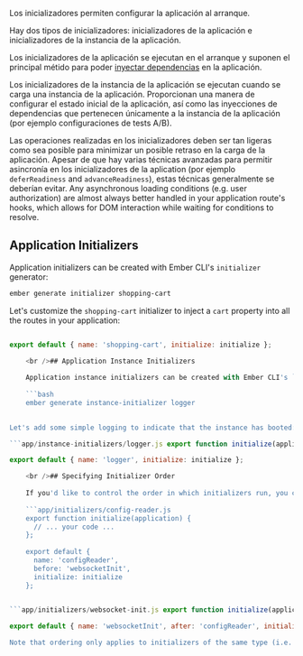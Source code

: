 Los inicializadores permiten configurar la aplicación al arranque.

Hay dos tipos de inicializadores: inicializadores de la aplicación e inicializadores de la instancia de la aplicación.

Los inicializadores de la aplicación se ejecutan en el arranque y suponen el principal métido para poder [inyectar dependencias](../dependency-injection) en la aplicación.

Los inicializadores de la instancia de la aplicación se ejecutan cuando se carga una instancia de la aplicación. Proporcionan una manera de configurar el estado inicial de la aplicación, así como las inyecciones de dependencias que pertenecen únicamente a la instancia de la aplicación (por ejemplo configuraciones de tests A/B).

Las operaciones realizadas en los inicializadores deben ser tan ligeras como sea posible para minimizar un posible retraso en la carga de la aplicación. Apesar de que hay varias técnicas avanzadas para permitir asincronía en los inicializadores de la aplication (por ejemplo `deferReadiness` and `advanceReadiness`), estas técnicas generalmente se deberían evitar. Any asynchronous loading conditions (e.g. user authorization) are almost always better handled in your application route's hooks, which allows for DOM interaction while waiting for conditions to resolve.

## Application Initializers

Application initializers can be created with Ember CLI's `initializer` generator:

```bash
ember generate initializer shopping-cart
```

Let's customize the `shopping-cart` initializer to inject a `cart` property into all the routes in your application:

```app/initializers/shopping-cart.js export function initialize(application) { application.inject('route', 'cart', 'service:shopping-cart'); };

export default { name: 'shopping-cart', initialize: initialize };

    <br />## Application Instance Initializers
    
    Application instance initializers can be created with Ember CLI's `instance-initializer` generator:
    
    ```bash
    ember generate instance-initializer logger
    

Let's add some simple logging to indicate that the instance has booted:

```app/instance-initializers/logger.js export function initialize(applicationInstance) { var logger = applicationInstance.lookup('logger:main'); logger.log('Hello from the instance initializer!'); }

export default { name: 'logger', initialize: initialize };

    <br />## Specifying Initializer Order
    
    If you'd like to control the order in which initializers run, you can use the `before` and/or `after` options:
    
    ```app/initializers/config-reader.js
    export function initialize(application) {
      // ... your code ...
    };
    
    export default {
      name: 'configReader',
      before: 'websocketInit',
      initialize: initialize
    };
    

```app/initializers/websocket-init.js export function initialize(application) { // ... your code ... };

export default { name: 'websocketInit', after: 'configReader', initialize: initialize }; ```

Note that ordering only applies to initializers of the same type (i.e. application or application instance). Application initializers will always run before application instance initializers.